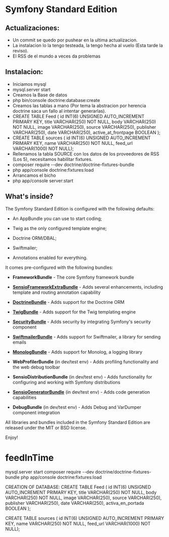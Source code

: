 Symfony Standard Edition
========================
Actualizaciones:
--------------
- Un commit se quedo por pushear en la ultima actualizacion.
- La instalacion lo la tengo testeada, la tengo hecha al vuelo (Esta tarde la reviso).
- El RSS de el mundo a veces da problemas

Instalacion:
--------------
* Iniciamos mysql 
 * mysql.server start
* Creamos la Base de datos
 * php bin/console doctrine:database:create
* Creamos las tablas a mano (Por tema la abstracion por herencia doctrine saca un fallo al intentar generarlas).
 * CREATE TABLE Feed (
     id INT(6) UNSIGNED AUTO_INCREMENT PRIMARY KEY,
     title VARCHAR(250) NOT NULL,
     body VARCHAR(250) NOT NULL,
     image VARCHAR(250),
     source VARCHAR(250),
     publisher VARCHAR(250),
     date VARCHAR(250),
     active_at_frontpage BOOLEAN
   );
 * CREATE TABLE sources ( id INT(6) UNSIGNED AUTO_INCREMENT PRIMARY KEY, name VARCHAR(250) NOT NULL, feed_url VARCHAR(1000) NOT NULL);
* Rellenamos la tabla SOURCE con los datos de los proveedores de RSS (Los 5), necesitamos habilitar fixtures.
 * composer require --dev doctrine/doctrine-fixtures-bundle
 * php app/console doctrine:fixtures:load
* Arrancamos el bicho
 * php app/console server:start



What's inside?
--------------

The Symfony Standard Edition is configured with the following defaults:

  * An AppBundle you can use to start coding;

  * Twig as the only configured template engine;

  * Doctrine ORM/DBAL;

  * Swiftmailer;

  * Annotations enabled for everything.

It comes pre-configured with the following bundles:

  * **FrameworkBundle** - The core Symfony framework bundle

  * [**SensioFrameworkExtraBundle**][6] - Adds several enhancements, including
    template and routing annotation capability

  * [**DoctrineBundle**][7] - Adds support for the Doctrine ORM

  * [**TwigBundle**][8] - Adds support for the Twig templating engine

  * [**SecurityBundle**][9] - Adds security by integrating Symfony's security
    component

  * [**SwiftmailerBundle**][10] - Adds support for Swiftmailer, a library for
    sending emails

  * [**MonologBundle**][11] - Adds support for Monolog, a logging library

  * **WebProfilerBundle** (in dev/test env) - Adds profiling functionality and
    the web debug toolbar

  * **SensioDistributionBundle** (in dev/test env) - Adds functionality for
    configuring and working with Symfony distributions

  * [**SensioGeneratorBundle**][13] (in dev/test env) - Adds code generation
    capabilities

  * **DebugBundle** (in dev/test env) - Adds Debug and VarDumper component
    integration

All libraries and bundles included in the Symfony Standard Edition are
released under the MIT or BSD license.

Enjoy!

[1]:  https://symfony.com/doc/2.8/book/installation.html
[6]:  https://symfony.com/doc/current/bundles/SensioFrameworkExtraBundle/index.html
[7]:  https://symfony.com/doc/2.8/book/doctrine.html
[8]:  https://symfony.com/doc/2.8/book/templating.html
[9]:  https://symfony.com/doc/2.8/book/security.html
[10]: https://symfony.com/doc/2.8/cookbook/email.html
[11]: https://symfony.com/doc/2.8/cookbook/logging/monolog.html
[13]: https://symfony.com/doc/2.8/bundles/SensioGeneratorBundle/index.html
# feedInTime
mysql.server start
composer require --dev doctrine/doctrine-fixtures-bundle
php app/console doctrine:fixtures:load

CREATION OF DATABASE:
  CREATE TABLE Feed (
    id INT(6) UNSIGNED AUTO_INCREMENT PRIMARY KEY,
    title VARCHAR(250) NOT NULL,
    body VARCHAR(250) NOT NULL,
    image VARCHAR(250),
    source VARCHAR(250),
    publisher VARCHAR(250),
    date VARCHAR(250),
    activa_en_portada BOOLEAN
  );

  CREATE TABLE sources ( id INT(6) UNSIGNED AUTO_INCREMENT PRIMARY KEY, name VARCHAR(250) NOT NULL, feed_url VARCHAR(1000) NOT NULL);
